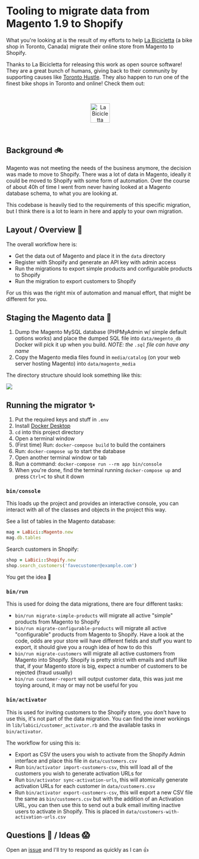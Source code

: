 # Tooling to migrate data from Magento 1.9 to Shopify

What you're looking at is the result of my efforts to help [La Bicicletta](https://labicicletta.com) (a bike shop in Toronto, Canada) migrate their online store from Magento to Shopify.

Thanks to La Bicicletta for releasing this work as open source software! They are a great bunch of humans, giving back to their community by supporting causes like [Toronto Hustle](https://www.toronto-hustle.com/welcome-1). They also happen to run one of the finest bike shops in Toronto and online! Check them out:

<br>
<p align="center">
  <a href="https://labicicletta.com">
    <img height="52px" alt="La Bicicletta" src="https://snappities.s3.amazonaws.com/zcd003bl4xvc1vv9iri4.png">
  </a>
</p>
<br>

## Background :bike:

Magento was not meeting the needs of the business anymore, the decision was made to move to Shopify. There was a lot of data in Magento, ideally it could be moved to Shopify with some form of automation. Over the course of about 40h of time I went from never having looked at a Magento database schema, to what you are looking at.

This codebase is heavily tied to the requirements of this specific migration, but I think there is a lot to learn in here and apply to your own migration.

## Layout / Overview :raised_hands:

The overall workflow here is:

- Get the data out of Magento and place it in the `data` directory
- Register with Shopify and generate an API key with admin access
- Run the migrations to export simple products and configurable products to Shopify
- Run the migration to export customers to Shopify

For us this was the right mix of automation and manual effort, that might be different for you.

## Staging the Magento data :hammer:

1. Dump the Magento MySQL database (PHPMyAdmin w/ simple default options works) and place the dumped SQL file into `data/megento_db` Docker will pick it up when you build. _NOTE: the `.sql` file can have any name_
2. Copy the Magento media files found in `media/catalog` (on your web server hosting Magento) into `data/magento_media`

The directory structure should look something like this:

![](https://snappities.s3.amazonaws.com/7t3b20qrk128ubgds6ij.png)

## Running the migrator :sparkles:

1. Put the required keys and stuff in `.env`
2. Install [Docker Desktop](https://www.docker.com/products/docker-desktop)
3. `cd` into this project directory
4. Open a terminal window
5. (First time) Run: `docker-compose build` to build the containers
6. Run: `docker-compose up` to start the database
7. Open another terminal window or tab
8. Run a command: `docker-compose run --rm app bin/console`
9. When you're done, find the terminal running `docker-compose up` and press `Ctrl+C` to shut it down

### `bin/console`

This loads up the project and provides an interactive console, you can interact with all of the classes and objects in the project this way.

See a list of tables in the Magento database:

```ruby
mag = LaBici::Magento.new
mag.db.tables
```

Search customers in Shopify:

```ruby
shop = LaBici::Shopify.new
shop.search_customers('favecustomer@example.com')
```

You get the idea :slightly_smiling_face:

### `bin/run`

This is used for doing the data migrations, there are four different tasks:

- `bin/run migrate-simple-products` will migrate all active "simple" products from Magento to Shopify
- `bin/run migrate-configurable-products` will migrate all active "configurable" products from Magento to Shopify. Have a look at the code, odds are your store will have different fields and stuff you want to export, it should give you a rough idea of how to do this
- `bin/run migrate-customers` will migrate all active customers from Magento into Shopify. Shopify is pretty strict with emails and stuff like that, if your Magento store is big, expect a number of customers to be rejected (fraud usually)
- `bin/run customer-report` will output customer data, this was just me toying around, it may or may not be useful for you

### `bin/activator`

This is used for inviting customers to the Shopify store, you don't have to use this, it's not part of the data migration. You can find the inner workings in `lib/labici/customer_activator.rb` and the available tasks in `bin/activator`.

The workflow for using this is:

- Export as CSV the users you wish to activate from the Shopify Admin interface and place this file in `data/customers.csv`
- Run `bin/activator import-customers-csv`, this will load all of the customers you wish to generate activation URLs for
- Run `bin/activator sync-activation-urls`, this will atomically generate activation URLs for each customer in `data/customers.csv`
- Run `bin/activator export-customers-csv`, this will export a new CSV file the same as `bin/customers.csv` but with the addition of an Activation URL, you can then use this to send out a bulk email inviting inactive users to activate in Shopify. This is placed in `data/customers-with-activation-urls.csv`

## Questions :thinking: / Ideas :scream:

Open an [issue](https://github.com/heycarsten/labici-magento-shopify-migrator/issues/new) and I'll try to respond as quickly as I can :+1:
